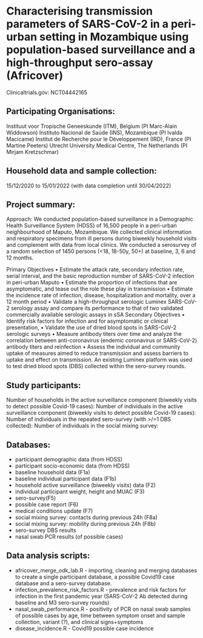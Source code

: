 # Characterising transmission parameters of SARS-CoV-2 in a peri-urban setting in Mozambique using population-based surveillance and a high-throughput sero-assay (Africover)

Clinicaltrials.gov: NCT04442165

## Participating Organisations:
Instituut voor Tropische Geneeskunde (ITM), Belgium (PI Marc-Alain Widdowson)
Instituto Nacional de Saúde (INS), Mozambique (PI Ivalda Macicame)
Institut de Recherche pour le Développement (IRD), France (PI Martine Peeters)
Utrecht University Medical Centre, The Netherlands (PI Mirjam Kretzschmar) 

## Household data and sample collection: 
15/12/2020 to 15/01/2022 (with data completion until 30/04/2022)

## Project summary: 
Approach: We conducted population-based surveillance in a Demographic Health Surveillance System (HDSS) of 16,500 people in a peri-urban neighbourhood of Maputo, Mozambique. We collected clinical information and respiratory specimens from ill persons during biweekly household visits and complement with data from local clinics.  We conducted a serosurvey of a random selection of 1450 persons (<18, 18-50y, 50+) at baseline, 3, 6 and 12 months. 

Primary Objectives
•	Estimate the attack rate, secondary infection rate, serial interval, and the basic reproduction number of SARS-CoV-2 infection in peri-urban Maputo
•	Estimate the proportion of infections that are asymptomatic, and tease out the role these play in transmission
•	Estimate the incidence rate of infection, disease, hospitalization and mortality, over a 12 month period
•	Validate a high-throughput serologic Luminex SARS-CoV-2 serology assay and compare its performance to that of  two validated commercially available serologic assays in sSA
Secondary Objectives
•	Identify risk factors for infection and for asymptomatic or clinical presentation,
•	Validate the use of dried blood spots in SARS-CoV-2 serologic surveys
•	Measure antibody titers over time and analyze the correlation between anti-coronavirus (endemic coronavirus or SARS-CoV-2) antibody titers and reinfection 
•	Assess the individual and community uptake of measures aimed to reduce transmission and assess barriers to uptake and effect on transmission.
An existing Luminex platform was used to test dried blood spots (DBS) collected within the sero-survey rounds.

## Study participants:
Number of households in the active surveillance component (biweekly visits to detect possible Covid-19 cases): 
Number of individuals in the active surveillance component (biweekly visits to detect possible Covid-19 cases): 
Number of individuals in the repeated sero-survey (with >/=1 DBS collected):
Number of individuals in the social mixing survey:

## Databases:
- participant demographic data (from HDSS)
- participant socio-economic data (from HDSS)
- baseline household data (F1a)
- baseline individual participant data (F1b)
- household active surveillance (biweekly visits) data (F2)
- individual participant weight, height and MUAC (F3)
- sero-survey(F5)
- possible case report (F6)
- medical conditions update (F7) 
- social mixing survey: contacts during previous 24h (F8a)
- social mixing survey: mobility during previous 24h (F8b)
- sero-survey DBS results
- nasal swab PCR results (of possible cases) 

## Data analysis scripts:
- africover_merge_odk_lab.R - importing, cleaning and merging databases to create a single participant database, a possible Covid19 case database and a sero-survey database.
- infection_prevalence_risk_factors.R - prevalence and risk factors for infection in the first pandemic year (SARS-CoV-2 Ab detected during baseline and M3 sero-survey rounds)
- nasal_swab_performance.R - positivity of PCR on nasal swab samples of possible cases by age, time between symptom onset and sample collection, variant (?), and clinical signs+symptoms
- disease_incidence.R - Covid19 possible case incidence 
